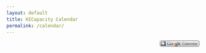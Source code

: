 ```yaml
---
layout: default
title: HICapacity Calendar
permalink: /calendar/
---
```

<script src="/js/hicap.calendar.js"></script>

<div class="post">
<div id="loading"></div>
<div id="calendar"></div>
<div style="float:right">
<a href="http://www.google.com/calendar/render?cid=https%3A%2F%2Fwww.google.com%2Fcalendar%2Ffeeds%2Fhicapacity.org_vgo8qpscrk4hif3veoka112434%2540group.calendar.google.com%2Fpublic%2Fbasic"><img src="/img/calendar_plus_en.png"></a>
</div>
<br style="clear: both" />
</div>